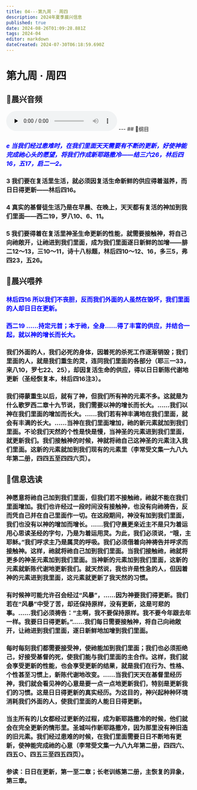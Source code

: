 ```yaml
---
title: 04---第九周 · 周四
description: 2024年夏季晨兴信息
published: true
date: 2024-08-26T01:09:28.881Z
tags: 2024-04
editor: markdown
dateCreated: 2024-07-30T06:18:59.690Z
---
```


# 第九周 · 周四
## 🎵晨兴音频
<audio id="audio" controls="" preload="none">
      <source id="mp3" src="/2024-04/week9/week9day4.mp3">
</audio>
---
## 📖纲目

### <font color=blue>*e    当我们经过患难时，在我们里面天天需要有不断的更新，好使神能完成祂心头的愿望，将我们作成新耶路撒冷——结三六26，林后四16，五17，启二一2。*</font>

### 3    我们要在复活里生活，就必须因复活生命新鲜的供应得着滋养，而日日得更新——林后四16。

### 4    真实的基督徒生活乃是在早晨、在晚上，天天都有复活的神加到我们里面——西二19，罗八10、6、11。

### 5    我们要得着在复活里神圣生命更新的性能，就需要接触神，将自己向祂敞开，让祂进到我们里面，成为我们里面逐日新鲜的加增——腓二12～13，三10～11，诗十八标题，林后四10～12、16，多三5，弗四23，五26。

## 📖晨兴喂养

### <font color=blue>林后四16    所以我们不丧胆，反而我们外面的人虽然在毁坏，我们里面的人却日日在更新。</font>

### <font color=blue>西二19    ……持定元首；本于祂，全身……得了丰富的供应，并结合一起，就以神的增长而长大。</font>

### 我们外面的人，我们必死的身体，因着死的杀死工作逐渐销毁；我们里面的人，就是我们重生的灵，连同我们里面的各部分（耶三一33，来八10，罗七22、25），却因复活生命的供应，得以日日新陈代谢地更新（圣经恢复本，林后四16注3）。

### 我们得蒙重生以后，就有了神，但我们所有神的元素不多。这就是为什么歌罗西二章十九节说，我们需要以神的增长而长大。……我们以神在我们里面的增加而长大。……我们若有神丰满地在我们里面，就会有丰满的长大。……当神在我们里面增加，祂的新元素就加到我们里面。不论我们天然的个性是快是慢，当神圣的元素进到我们里面，就更新我们。我们接触神的时候，神就将祂自己这神圣的元素注入我们里面。这新的元素就加到我们现有的元素里（李常受文集一九八九年第二册，四四五至四四六页）。

## 📖信息选读

### 神愿意将祂自己加到我们里面，但我们若不接触祂，祂就不能在我们里面增加。我们也许经过一段时间没有接触神，也没有向祂祷告，反而凭自己并在自己里面作一切。在这段期间，神没有加到我们里面，我们也没有以神的增加而增长。……我们守晨更亲近主不是只为着运用心思读圣经的字句，乃是为着运用灵。为此，我们必须说，“哦，主耶稣。”我们呼求主乃是属灵的呼吸。我们必须借着向神祷告并呼求而接触神。这样，祂就将祂自己加到我们里面。当我们接触祂，祂就将更多的神圣元素加到我们里面。当神新的元素加到我们里面，这新的元素就新陈代谢地更新我们。就天然说，我也许是性急的人，但因着神的元素进到我里面，这元素就更新了我天然的习惯。

### 有时候神可能允许召会经过“风暴”，……因为神要我们得更新。我们若在“风暴”中受了苦，却还保持原样，没有更新，这是可悲的事。……我们必须祷告：“主啊，我不要保持原样。我不要今年跟去年一样。我要日日得更新。”……我们每日需要接触神，将自己向祂敞开，让祂进到我们里面，逐日新鲜地加增到我们里面。

### 每时每刻我们都需要接受神，使祂能加到我们里面；我们也必须拒绝己，好接受基督的死，使我们能与我们里面的主合作。这样，我们就会享受更新的性能，也会享受更新的结果，就是我们在行为、性格、个性甚至习惯上，新陈代谢地改变。……当我们天天在基督里经历神，我们就会看见神的心意是要一点一点地更新我们，特别是更新我们的习惯。这是日日得更新的真实经历。为这目的，神兴起种种环境消耗我们外面的人，使我们里面的人能日日得更新。

### 当主所有的儿女都经过更新的过程，成为新耶路撒冷的时候，他们就会在完全更新的情形里。圣城叫作新耶路撒冷，因为那里没有神旧造的旧元素。我们经过患难的时候，在我们里面需要日日不断地有更新，使神能完成祂的心意（李常受文集一九八九年第二册，四四六、四五○、四五三至四五四页）。

### 参读：日日在更新，第一至二章；长老训练第二册，主恢复的异象，第三章。

<!-- Google tag (gtag.js) -->
<script async src="https://www.googletagmanager.com/gtag/js?id=G-1P8709Z16T"></script>
<script>
  window.dataLayer = window.dataLayer || [];
  function gtag(){dataLayer.push(arguments);}
  gtag('js', new Date());

  gtag('config', 'G-1P8709Z16T');
</script>